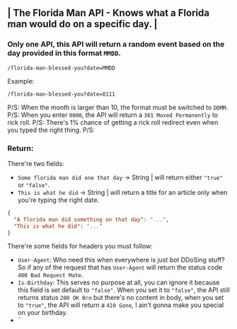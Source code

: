 ## | The Florida Man API - Knows what a Florida man would do on a specific day. |
### Only one API, this API will return a random event based on the day provided in this format `MMDD`.
```
/florida-man-blessed-you?date=MMDD
```
Example:
```
/florida-man-blessed-you?date=0111
```
P/S: When the month is larger than 10, the format must be switched to `DDMM`.
P/S: When you enter `0000`, the API will return a `301 Moved Permanently` to rick roll.
P/S: There's 1% chance of getting a rick roll redirect even when you typed the right thing.
P/S: 
### Return:
There're two fields:
- `Some florida man did one that day` -> String | will return either `"true"` or `"false"`.
- `This is what he did` -> String | will return a title for an article only when you're typing the right date.
```json
{
  "A florida man did something on that day": "...",
  "This is what he did": "..."
}
```
There're some fields for headers you must follow:
- `User-Agent`: Who need this when everywhere is just bot DDoSing stuff? So if any of the request that has `User-Agent` will return the status code `400 Bad Request Mate`.
- `Is-Birthday`: This serves no purpose at all, you can ignore it because this field is set default to `"false"`. When you set it to `"false"`, the API still returns status `200 OK Bro` but there's no content in body, when you set to `"true"`, the API will return a `410 Gone`, I ain't gonna make you special on your birthday.
- ``
